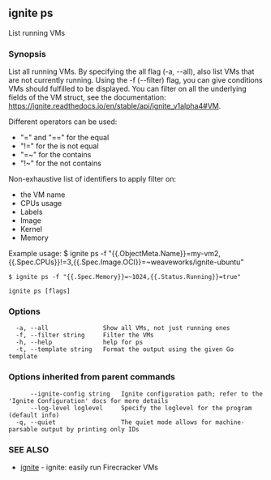 ## ignite ps

List running VMs

### Synopsis


List all running VMs. By specifying the all flag (-a, --all),
also list VMs that are not currently running.
Using the -f (--filter) flag, you can give conditions VMs should fulfilled to be displayed.
You can filter on all the underlying fields of the VM struct, see the documentation:
https://ignite.readthedocs.io/en/stable/api/ignite_v1alpha4#VM.

Different operators can be used:
- "=" and "==" for the equal
- "!=" for the is not equal
- "=~" for the contains
- "!~" for the not contains

Non-exhaustive list of identifiers to apply filter on:
- the VM name
- CPUs usage
- Labels
- Image
- Kernel
- Memory

Example usage:
	$ ignite ps -f "{{.ObjectMeta.Name}}=my-vm2,{{.Spec.CPUs}}!=3,{{.Spec.Image.OCI}}=~weaveworks/ignite-ubuntu"

	$ ignite ps -f "{{.Spec.Memory}}=~1024,{{.Status.Running}}=true"


```
ignite ps [flags]
```

### Options

```
  -a, --all               Show all VMs, not just running ones
  -f, --filter string     Filter the VMs
  -h, --help              help for ps
  -t, --template string   Format the output using the given Go template
```

### Options inherited from parent commands

```
      --ignite-config string   Ignite configuration path; refer to the 'Ignite Configuration' docs for more details
      --log-level loglevel     Specify the loglevel for the program (default info)
  -q, --quiet                  The quiet mode allows for machine-parsable output by printing only IDs
```

### SEE ALSO

* [ignite](ignite.md)	 - ignite: easily run Firecracker VMs


